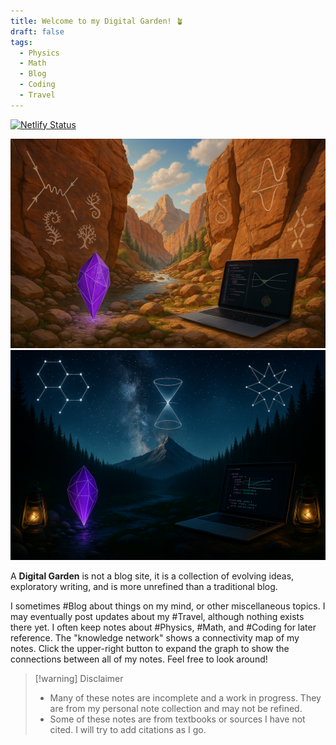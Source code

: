 ```yaml
---
title: Welcome to my Digital Garden! 🪴
draft: false
tags:
  - Physics
  - Math
  - Blog
  - Coding
  - Travel
---
```


[![Netlify Status](https://api.netlify.com/api/v1/badges/adc653c6-8b10-409c-b828-56949fb3a946/deploy-status)](https://app.netlify.com/sites/notestreycole/deploys)

<div class="theme-image">
  <img src="assets/garden-day.png" class="light-img" style="width: 850px; height: 567;"/>
  <img src="assets/garden-night.png" class="dark-img" style="width: 850px; height: 450;" />
</div>

A __Digital Garden__ is not a blog site, it is a collection of evolving ideas, exploratory writing, and is more unrefined than a traditional blog. 

I sometimes #Blog about things on my mind, or other miscellaneous topics. I may eventually post updates about my #Travel, although nothing exists there yet. I often keep notes about #Physics, #Math, and #Coding for later reference. The "knowledge network" shows a connectivity map of my notes. Click the upper-right button to expand the graph to show the connections between all of my notes. Feel free to look around!

> [!warning] Disclaimer
> - Many of these notes are incomplete and a work in progress. They are from my personal note collection and may not be refined.
> - Some of these notes are from textbooks or sources I have not cited. I will try to add citations as I go.
